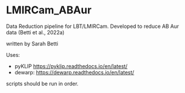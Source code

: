 # LMIRCam_ABAur
Data Reduction pipeline for LBT/LMIRCam.  Developed to reduce AB Aur data (Betti et al., 2022a)

written by Sarah Betti

Uses:
- pyKLIP https://pyklip.readthedocs.io/en/latest/
- dewarp: https://dewarp.readthedocs.io/en/latest/

scripts should be run in order.

